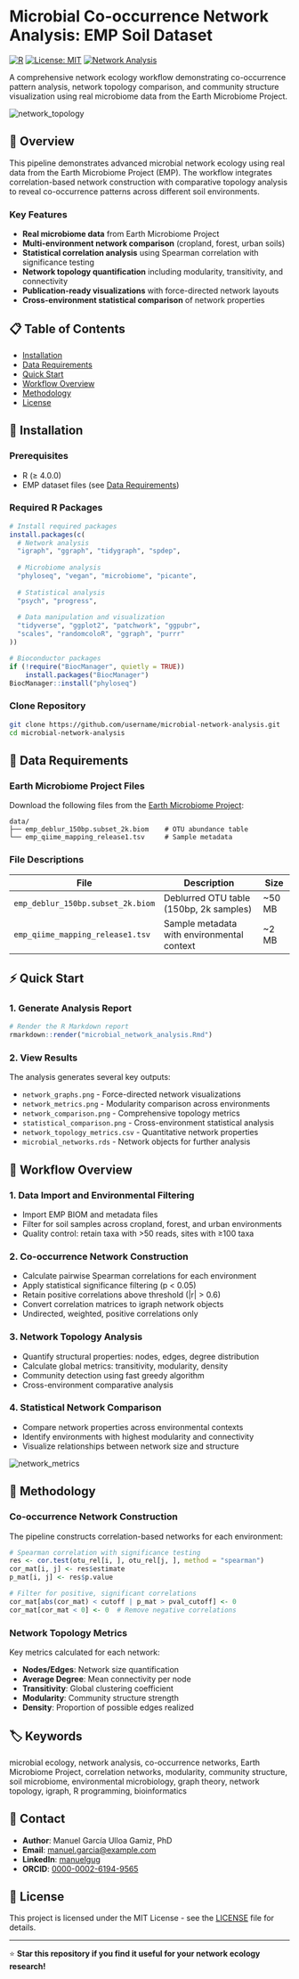 # Microbial Co-occurrence Network Analysis: EMP Soil Dataset
[![R](https://img.shields.io/badge/R-%3E%3D4.0.0-blue.svg)](https://www.r-project.org/)
[![License: MIT](https://img.shields.io/badge/License-MIT-yellow.svg)](https://opensource.org/licenses/MIT)
[![Network Analysis](https://img.shields.io/badge/Analysis-Network%20Ecology-green.svg)](https://github.com/username/network-analysis)

A comprehensive network ecology workflow demonstrating co-occurrence pattern analysis, network topology comparison, and community structure visualization using real microbiome data from the Earth Microbiome Project.

![network_topology](imgs/network_graphs.png)

## 🌟 Overview

This pipeline demonstrates advanced microbial network ecology using real data from the Earth Microbiome Project (EMP). The workflow integrates correlation-based network construction with comparative topology analysis to reveal co-occurrence patterns across different soil environments.

### Key Features

- **Real microbiome data** from Earth Microbiome Project
- **Multi-environment network comparison** (cropland, forest, urban soils)
- **Statistical correlation analysis** using Spearman correlation with significance testing
- **Network topology quantification** including modularity, transitivity, and connectivity
- **Publication-ready visualizations** with force-directed network layouts
- **Cross-environment statistical comparison** of network properties

## 📋 Table of Contents

- [Installation](#installation)
- [Data Requirements](#data-requirements)
- [Quick Start](#quick-start)
- [Workflow Overview](#workflow-overview)
- [Methodology](#methodology)
- [License](#license)

## 🚀 Installation

### Prerequisites

- R (≥ 4.0.0)
- EMP dataset files (see [Data Requirements](#data-requirements))

### Required R Packages

```r
# Install required packages
install.packages(c(
  # Network analysis
  "igraph", "ggraph", "tidygraph", "spdep",
  
  # Microbiome analysis
  "phyloseq", "vegan", "microbiome", "picante",
  
  # Statistical analysis
  "psych", "progress",
  
  # Data manipulation and visualization
  "tidyverse", "ggplot2", "patchwork", "ggpubr",
  "scales", "randomcoloR", "ggraph", "purrr"
))

# Bioconductor packages
if (!require("BiocManager", quietly = TRUE))
    install.packages("BiocManager")
BiocManager::install("phyloseq")
```

### Clone Repository

```bash
git clone https://github.com/username/microbial-network-analysis.git
cd microbial-network-analysis
```

## 📁 Data Requirements

### Earth Microbiome Project Files

Download the following files from the [Earth Microbiome Project](https://earthmicrobiome.org/):

```
data/
├── emp_deblur_150bp.subset_2k.biom    # OTU abundance table
└── emp_qiime_mapping_release1.tsv     # Sample metadata
```

### File Descriptions

| File | Description | Size |
|------|-------------|------|
| `emp_deblur_150bp.subset_2k.biom` | Deblurred OTU table (150bp, 2k samples) | ~50 MB |
| `emp_qiime_mapping_release1.tsv` | Sample metadata with environmental context | ~2 MB |

## ⚡ Quick Start

### 1. Generate Analysis Report

```r
# Render the R Markdown report
rmarkdown::render("microbial_network_analysis.Rmd")
```

### 2. View Results

The analysis generates several key outputs:
- `network_graphs.png` - Force-directed network visualizations
- `network_metrics.png` - Modularity comparison across environments
- `network_comparison.png` - Comprehensive topology metrics
- `statistical_comparison.png` - Cross-environment statistical analysis
- `network_topology_metrics.csv` - Quantitative network properties
- `microbial_networks.rds` - Network objects for further analysis

## 🔄 Workflow Overview

### 1. Data Import and Environmental Filtering
- Import EMP BIOM and metadata files
- Filter for soil samples across cropland, forest, and urban environments
- Quality control: retain taxa with >50 reads, sites with ≥100 taxa

### 2. Co-occurrence Network Construction
- Calculate pairwise Spearman correlations for each environment
- Apply statistical significance filtering (p < 0.05)
- Retain positive correlations above threshold (|r| > 0.6)
- Convert correlation matrices to igraph network objects
- Undirected, weighted, positive correlations only

### 3. Network Topology Analysis
- Quantify structural properties: nodes, edges, degree distribution
- Calculate global metrics: transitivity, modularity, density
- Community detection using fast greedy algorithm
- Cross-environment comparative analysis

### 4. Statistical Network Comparison
- Compare network properties across environmental contexts
- Identify environments with highest modularity and connectivity
- Visualize relationships between network size and structure

![network_metrics](imgs/metrics-visualization-1.png)


## 🔬 Methodology

### Co-occurrence Network Construction

The pipeline constructs correlation-based networks for each environment:

```r
# Spearman correlation with significance testing
res <- cor.test(otu_rel[i, ], otu_rel[j, ], method = "spearman")
cor_mat[i, j] <- res$estimate
p_mat[i, j] <- res$p.value

# Filter for positive, significant correlations
cor_mat[abs(cor_mat) < cutoff | p_mat > pval_cutoff] <- 0
cor_mat[cor_mat < 0] <- 0  # Remove negative correlations
```

### Network Topology Metrics

Key metrics calculated for each network:

- **Nodes/Edges**: Network size quantification
- **Average Degree**: Mean connectivity per node
- **Transitivity**: Global clustering coefficient
- **Modularity**: Community structure strength
- **Density**: Proportion of possible edges realized

## 🏷️ Keywords

microbial ecology, network analysis, co-occurrence networks, Earth Microbiome Project, correlation networks, modularity, community structure, soil microbiome, environmental microbiology, graph theory, network topology, igraph, R programming, bioinformatics

## 📧 Contact

- **Author**: Manuel García Ulloa Gamiz, PhD
- **Email**: manuel.garcia@example.com
- **LinkedIn**: [manuelgug](https://linkedin.com/in/manuelgug)
- **ORCID**: [0000-0002-6194-9565](https://orcid.org/0000-0002-6194-9565)

## 📄 License

This project is licensed under the MIT License - see the [LICENSE](LICENSE) file for details.

---

⭐ **Star this repository if you find it useful for your network ecology research!**
